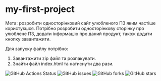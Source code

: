 # my-first-project
Мета: розробити односторінковий сайт улюбленого ПЗ яким частіше користуєшся.
Потрібно розробити односторінкову сторінку про улюблене ПЗ, додати інформацію про даний продукт, також додати кнопку завантажити.

Для запуску файлу потрібно:
1. Завантажити zip файл та розпакувати.
2. Знайти файл index.html та натиснути два рази.

![GitHub Actions Status](https://github.com/ВАШ_ЮЗЕРНЕЙМ/ВАШ_РЕПО/workflows/CI/badge.svg)
![GitHub issues](https://img.shields.io/github/issues/ВАШ_ЮЗЕРНЕЙМ/ВАШ_РЕПО)
![GitHub forks](https://img.shields.io/github/forks/ВАШ_ЮЗЕРНЕЙМ/ВАШ_РЕПО)
![GitHub stars](https://img.shields.io/github/stars/ВАШ_ЮЗЕРНЕЙМ/ВАШ_РЕПО)
